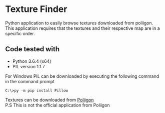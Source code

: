 # Texture Finder
Python application to easily browse textures downloaded from poliigon.
This application requires that the textures and their respective map are in a specific order.  
 
## Code tested with
+ Python 3.6.4 (x64)
+ PIL version 1.1.7

For Windows PIL can be downloaded by executing the following command in the command prompt
```
C:\>py -m pip install Pillow
```
Textures can be downloaded from [Poliigon](https://www.poliigon.com/)  
P.S This is not the official application from Poliigon
